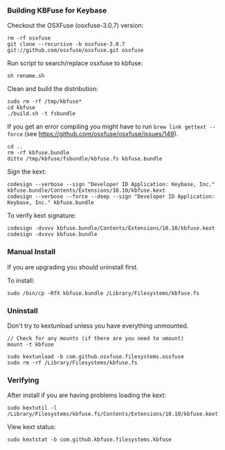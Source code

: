 ### Building KBFuse for Keybase

Checkout the OSXFuse (osxfuse-3.0.7) version:

    rm -rf osxfuse
    git clone --recursive -b osxfuse-3.0.7 git://github.com/osxfuse/osxfuse.git osxfuse

Run script to search/replace osxfuse to kbfuse:

    sh rename.sh

Clean and build the distribution:

    sudo rm -rf /tmp/kbfuse*
    cd kbfuse
    ./build.sh -t fsbundle

If you get an error compiling you might have to run `brew link gettext --force` (see https://github.com/osxfuse/osxfuse/issues/149).

    cd ..
    rm -rf kbfuse.bundle
    ditto /tmp/kbfuse/fsbundle/kbfuse.fs kbfuse.bundle

Sign the kext:

    codesign --verbose --sign "Developer ID Application: Keybase, Inc." kbfuse.bundle/Contents/Extensions/10.10/kbfuse.kext
    codesign --verbose --force --deep --sign "Developer ID Application: Keybase, Inc." kbfuse.bundle

To verify kext signature:

    codesign -dvvvv kbfuse.bundle/Contents/Extensions/10.10/kbfuse.kext
    codesign -dvvvv kbfuse.bundle

### Manual Install

If you are upgrading you should uninstall first.

To install:

    sudo /bin/cp -RfX kbfuse.bundle /Library/Filesystems/kbfuse.fs

### Uninstall

Don't try to kextunload unless you have everything unmounted.

    // Check for any mounts (if there are you need to umount)
    mount -t kbfuse

    sudo kextunload -b com.github.osxfuse.filesystems.osxfuse
    sudo rm -rf /Library/Filesystems/kbfuse.fs

### Verifying

After install if you are having problems loading the kext:

    sudo kextutil -l /Library/Filesystems/kbfuse.fs/Contents/Extensions/10.10/kbfuse.kext

View kext status:

    sudo kextstat -b com.github.kbfuse.filesystems.kbfuse
